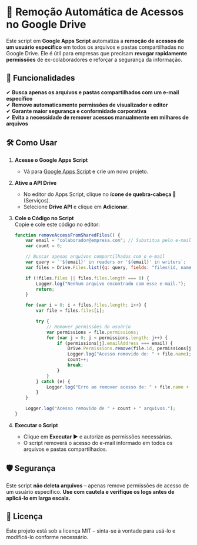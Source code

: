 
# 🔐 Remoção Automática de Acessos no Google Drive  

Este script em **Google Apps Script** automatiza a **remoção de acessos de um usuário específico** em todos os arquivos e pastas compartilhadas no Google Drive. Ele é útil para empresas que precisam **revogar rapidamente permissões** de ex-colaboradores e reforçar a segurança da informação.  

## 🚀 Funcionalidades  

✔ **Busca apenas os arquivos e pastas compartilhados com um e-mail específico**  
✔ **Remove automaticamente permissões de visualizador e editor**  
✔ **Garante maior segurança e conformidade corporativa**  
✔ **Evita a necessidade de remover acessos manualmente em milhares de arquivos**  

## 🛠️ Como Usar  

1. **Acesse o Google Apps Script**  
   - Vá para [Google Apps Script](https://script.google.com) e crie um novo projeto.  

2. **Ative a API Drive**  
   - No editor do Apps Script, clique no **ícone de quebra-cabeça 🧩** (Serviços).  
   - Selecione **Drive API** e clique em **Adicionar**.  

3. **Cole o Código no Script**  
   Copie e cole este código no editor:  

   ```javascript
   function removeAccessFromSharedFiles() {
       var email = "colaborador@empresa.com"; // Substitua pelo e-mail desejado
       var count = 0;

       // Buscar apenas arquivos compartilhados com o e-mail
       var query = `'${email}' in readers or '${email}' in writers`;
       var files = Drive.Files.list({q: query, fields: "files(id, name, permissions)"});

       if (!files.files || files.files.length === 0) {
           Logger.log("Nenhum arquivo encontrado com esse e-mail.");
           return;
       }

       for (var i = 0; i < files.files.length; i++) {
           var file = files.files[i];

           try {
               // Remover permissões do usuário
               var permissions = file.permissions;
               for (var j = 0; j < permissions.length; j++) {
                   if (permissions[j].emailAddress === email) {
                       Drive.Permissions.remove(file.id, permissions[j].id);
                       Logger.log("Acesso removido de: " + file.name);
                       count++;
                       break;
                   }
               }
           } catch (e) {
               Logger.log("Erro ao remover acesso de: " + file.name + " - " + e.message);
           }
       }

       Logger.log("Acesso removido de " + count + " arquivos.");
   }
   ```

4. **Executar o Script**  
   - Clique em **Executar ▶** e autorize as permissões necessárias.  
   - O script removerá o acesso do e-mail informado em todos os arquivos e pastas compartilhados.  

## 🛡️ Segurança  

Este script **não deleta arquivos** – apenas remove permissões de acesso de um usuário específico. **Use com cautela e verifique os logs antes de aplicá-lo em larga escala.**  

## 📌 Licença  

Este projeto está sob a licença MIT – sinta-se à vontade para usá-lo e modificá-lo conforme necessário.  
